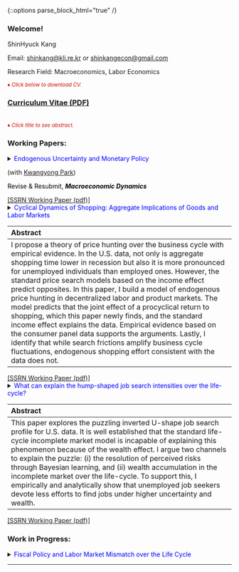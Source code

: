 {::options parse_block_html="true" /}

### Welcome!

ShinHyuck Kang

Email: shinkang@kli.re.kr or shinkangecon@gmail.com

Research Field: Macroeconomics, Labor Economics

<font color="scarlet"><i><small>&diams; Click below to download CV.</small></i></font> 
### [Curriculum Vitae (PDF)](CV.pdf)

<br>
<font color="scarlet"><i><small>&diams; Click title to see abstract.</small></i></font>  

### Working Papers:
<details>
  <summary markdown="span"><font color="blue">Endogenous Uncertainty and Monetary Policy</font>
    
  (with <a href="https://sites.google.com/site/econkypark/home/" target="_blank">Kwangyong Park</a>)
  
  <font color="black">Revise & Resubmit, <b><i>Macroeconomic Dynamics</i></b></font></summary>
  
  | **Abstract**          |
  |:---------------------------|
  | We empirically investigate how uncertainty endogenously interacts with real activity and monetary policy, and analyze the role of endogeneity in shaping the efficacy of monetary policy using a shock restricted structural vector-autoregression model. Using the model, we show that both real and financial uncertainty endogenously react to business cycle fluctuations and to monetary policy actions. Then we provide two novel policy implications of endogenous uncertainty. First, a tighter monetary policy reduces financial uncertainty, but heightens real uncertainty. Second, endogeneity channels in uncertainty amplify the real effects of monetary policy. |
  
 </details>
<a href="https://papers.ssrn.com/sol3/papers.cfm?abstract_id=3680434"><u>[SSRN Working Paper (pdf)]</u></a> 

 <br>
 <details>
  <summary markdown="span"><font color="blue">Cyclical Dynamics of Shopping: Aggregate Implications of Goods and Labor Markets</font>
        
  | **Abstract**          |
  |:---------------------------|
  | I propose a theory of price hunting over the business cycle with empirical evidence. In the U.S. data, not only is aggregate shopping time lower in recession but also it is more pronounced for unemployed individuals than employed ones. However, the standard price search models based on the income effect predict opposites. In this paper, I build a model of endogenous price hunting in decentralized labor and product markets. The model predicts that the joint effect of a procyclical return to shopping, which this paper newly finds, and the standard income effect explains the data. Empirical evidence based on the consumer panel data supports the arguments. Lastly, I identify that while search frictions amplify business cycle fluctuations, endogenous shopping effort consistent with the data does not.
  
 </details>
<a href="https://papers.ssrn.com/sol3/papers.cfm?abstract_id=3283175"><u>[SSRN Working Paper (pdf)]</u></a> 

 <br>
 <details>
  <summary markdown="span"><font color="blue">What can explain the hump-shaped job search intensities over the life-cycle?</font>
        
  | **Abstract**          |
  |:---------------------------|
  | This paper explores the puzzling inverted U-shape job search profile for U.S. data. It is well established that the standard life-cycle incomplete market model is incapable of explaining this phenomenon because of the wealth effect. I argue two channels to explain the puzzle: (i) the resolution of perceived risks through Bayesian learning, and (ii) wealth accumulation in the incomplete market over the life-cycle. To support this, I empirically and analytically show that unemployed job seekers devote less efforts to find jobs under higher uncertainty and wealth.
  
 </details>
<a href="https://papers.ssrn.com/sol3/papers.cfm?abstract_id=3766000"><u>[SSRN Working Paper (pdf)]</u></a> 

### Work in Progress:
<details>
  <summary markdown="span"><font color="blue">Fiscal Policy and Labor Market Mismatch over the Life Cycle</font>
  
  
 </details>
 
 ---- 
